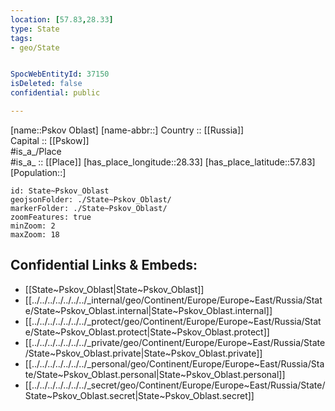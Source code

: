 ```yaml
---
location: [57.83,28.33] 
type: State
tags:
- geo/State


SpocWebEntityId: 37150
isDeleted: false
confidential: public

---
```

[name::Pskov Oblast] 
[name-abbr::] 
Country :: [[Russia]]  
Capital :: [[Pskow]]  
#is_a_/Place  
#is_a_ :: [[Place]] 
[has_place_longitude::28.33] 
[has_place_latitude::57.83] 
[Population::] 



```leaflet
id: State~Pskov_Oblast
geojsonFolder: ./State~Pskov_Oblast/
markerFolder: ./State~Pskov_Oblast/
zoomFeatures: true 
minZoom: 2 
maxZoom: 18
```


## Confidential Links & Embeds: 
- [[State~Pskov_Oblast|State~Pskov_Oblast]]  
- [[../../../../../../../_internal/geo/Continent/Europe/Europe~East/Russia/State/State~Pskov_Oblast.internal|State~Pskov_Oblast.internal]] 
- [[../../../../../../../_protect/geo/Continent/Europe/Europe~East/Russia/State/State~Pskov_Oblast.protect|State~Pskov_Oblast.protect]] 
- [[../../../../../../../_private/geo/Continent/Europe/Europe~East/Russia/State/State~Pskov_Oblast.private|State~Pskov_Oblast.private]] 
- [[../../../../../../../_personal/geo/Continent/Europe/Europe~East/Russia/State/State~Pskov_Oblast.personal|State~Pskov_Oblast.personal]] 
- [[../../../../../../../_secret/geo/Continent/Europe/Europe~East/Russia/State/State~Pskov_Oblast.secret|State~Pskov_Oblast.secret]] 
